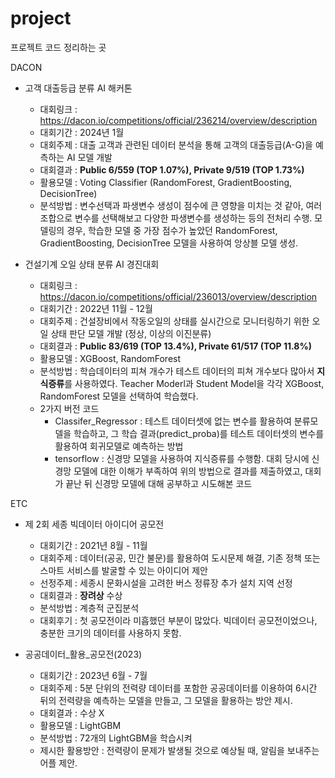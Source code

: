 # project
프로젝트 코드 정리하는 곳

DACON
- 고객 대출등급 분류 AI 해커톤
  - 대회링크 : https://dacon.io/competitions/official/236214/overview/description
  - 대회기간 : 2024년 1월
  - 대회주제 : 대출 고객과 관련된 데이터 분석을 통해 고객의 대출등급(A-G)을 예측하는 AI 모델 개발
  - 대회결과 : **Public 6/559 (TOP 1.07%), Private 9/519 (TOP 1.73%)**
  - 활용모델 : Voting Classifier (RandomForest, GradientBoosting, DecisionTree)
  - 분석방법 : 변수선택과 파생변수 생성이 점수에 큰 영향을 미치는 것 같아, 여러 조합으로 변수를 선택해보고 다양한 파생변수를 생성하는 등의 전처리 수행. 모델링의 경우, 학습한 모델 중 가장 점수가 높았던 RandomForest, GradientBoosting, DecisionTree 모델을 사용하여 앙상블 모델 생성.

- 건설기계 오일 상태 분류 AI 경진대회
  - 대회링크 : https://dacon.io/competitions/official/236013/overview/description
  - 대회기간 : 2022년 11월 - 12월
  - 대회주제 : 건설장비에서 작동오일의 상태를 실시간으로 모니터링하기 위한 오일 상태 판단 모델 개발 (정상, 이상의 이진분류)
  - 대회결과 : **Public  83/619 (TOP 13.4%), Private 61/517 (TOP 11.8%)**
  - 활용모델 : XGBoost, RandomForest
  - 분석방법 : 학습데이터의 피쳐 개수가 테스트 데이터의 피쳐 개수보다 많아서 **지식증류**를 사용하였다. Teacher Moderl과 Student Model을 각각 XGBoost, RandomForest 모델을 선택하여 학습했다.
  - 2가지 버전 코드
      - Classifer_Regressor : 테스트 데이터셋에 없는 변수를 활용하여 분류모델을 학습하고, 그 학습 결과(predict_proba)를 테스트 데이터셋의 변수를 활용하여 회귀모델로 예측하는 방법
      - tensorflow : 신경망 모델을 사용하여 지식증류를 수행함. 대회 당시에 신경망 모델에 대한 이해가 부족하여 위의 방법으로 결과를 제출하였고, 대회가 끝난 뒤 신경망 모델에 대해 공부하고 시도해본 코드
    


ETC
- 제 2회 세종 빅데이터 아이디어 공모전
  - 대회기간 : 2021년 8월 - 11월
  - 대회주제 : 데이터(공공, 민간 불문)를 활용하여 도시문제 해결, 기존 정책 또는 스마트 서비스를 발굴할 수 있는 아이디어 제안
  - 선정주제 : 세종시 문화시설을 고려한 버스 정류장 추가 설치 지역 선정
  - 대회결과 : **장려상** 수상
  - 분석방법 : 계층적 군집분석
  - 대회후기 : 첫 공모전이라 미흡했던 부분이 많았다. 빅데이터 공모전이었으나, 충분한 크기의 데이터를 사용하지 못함. 

- 공공데이터_활용_공모전(2023)
  - 대회기간 : 2023년 6월 - 7월
  - 대회주제 : 5분 단위의 전력량 데이터를 포함한 공공데이터를 이용하여 6시간 뒤의 전력량을 예측하는 모델을 만들고, 그 모델을 활용하는 방안 제시.
  - 대회결과 : 수상 X
  - 활용모델 : LightGBM
  - 분석방법 : 72개의 LightGBM을 학습시켜 
  - 제시한 활용방안 : 전력량이 문제가 발생될 것으로 예상될 때, 알림을 보내주는 어플 제안.
